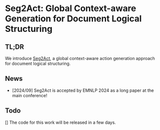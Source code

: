 # Seg2Act: Global Context-aware Generation for Document Logical Structuring


## TL;DR

We introduce [Seg2Act](https://arxiv.org/abs/2410.06802), a global context-aware action generation approach for document logical structuring.

## News

* [2024/09] Seg2Act is accepted by EMNLP 2024 as a long paper at the main conference!

## Todo

[] The code for this work will be released in a few days.
